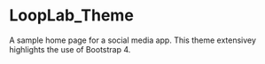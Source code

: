 # LoopLab_Theme

A sample home page for a social media app. This theme extensivey highlights the use of Bootstrap 4.
